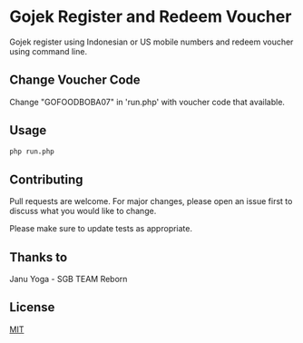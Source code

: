 # Gojek Register and Redeem Voucher 
Gojek register using Indonesian or US mobile numbers and redeem voucher using command line.

## Change Voucher Code
Change "GOFOODBOBA07" in 'run.php' with voucher code that available.

## Usage
```bash
php run.php
```
## Contributing
Pull requests are welcome. For major changes, please open an issue first to discuss what you would like to change.

Please make sure to update tests as appropriate.

## Thanks to 
Janu Yoga - SGB TEAM Reborn

## License
[MIT](https://choosealicense.com/licenses/mit/)
